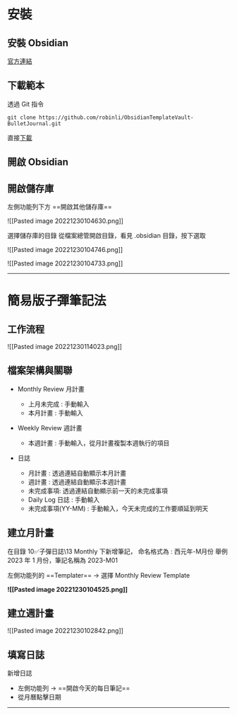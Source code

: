 # 安裝
## 安裝 Obsidian 
[官方連結](https://obsidian.md/download) 

## 下載範本

透過 Git 指令

```
git clone https://github.com/robinli/ObsidianTemplateVault-BulletJournal.git
```

直接[下載](https://github.com/robinli/ObsidianTemplateVault-BulletJournal/archive/refs/heads/main.zip)

## 開啟 Obsidian

## 開啟儲存庫
左側功能列下方 ==開啟其他儲存庫== 

![[Pasted image 20221230104630.png]]

選擇儲存庫的目錄
從檔案總管開啟目錄，看見 .obsidian 目錄，按下選取

![[Pasted image 20221230104746.png]]

![[Pasted image 20221230104733.png]]

---

# 簡易版子彈筆記法
## 工作流程
![[Pasted image 20221230114023.png]]
## 檔案架構與關聯
- Monthly Review 月計畫
	- 上月未完成 : 手動輸入
	- 本月計畫 : 手動輸入

- Weekly Review 週計畫
	- 本週計畫 : 手動輸入，從月計畫複製本週執行的項目

- 日誌
	- 月計畫 : 透過連結自動顯示本月計畫	
	- 週計畫 : 透過連結自動顯示本週計畫
	- 未完成事項: 透過連結自動顯示前一天的未完成事項
	- Daily Log 日誌 : 手動輸入
	- 未完成事項(YY-MM) : 手動輸入，今天未完成的工作要順延到明天

## 建立月計畫
在目錄 10✅子彈日誌\13 Monthly 下新增筆記，
命名格式為 : 西元年-M月份
舉例 2023 年 1 月份，筆記名稱為 2023-M01

左側功能列的 ==Templater== -> 選擇 Monthly Review Template

**![[Pasted image 20221230104525.png]]**


## 建立週計畫

![[Pasted image 20221230102842.png]]


## 填寫日誌
新增日誌
- 左側功能列 -> ==開啟今天的每日筆記==
- 從月曆點擊日期

---